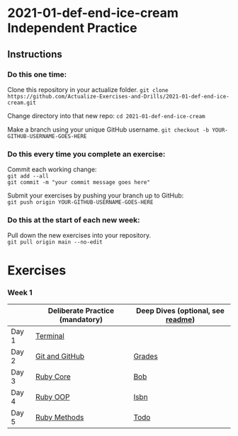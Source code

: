 # 2021-01-def-end-ice-cream Independent Practice

## Instructions

### Do this one time:

Clone this repository in your actualize folder.
`git clone https://github.com/Actualize-Exercises-and-Drills/2021-01-def-end-ice-cream.git`

Change directory into that new repo:
`cd 2021-01-def-end-ice-cream`

Make a branch using your unique GitHub username.
`git checkout -b YOUR-GITHUB-USERNAME-GOES-HERE`

### Do this every time you complete an exercise:

Commit each working change:  
`git add --all`  
`git commit -m "your commit message goes here"`

Submit your exercises by pushing your branch up to GitHub:  
`git push origin YOUR-GITHUB-USERNAME-GOES-HERE`

### Do this at the start of each new week:

Pull down the new exercises into your repository.  
`git pull origin main --no-edit`

# Exercises

### Week 1

|       | Deliberate Practice (mandatory)      | Deep Dives (optional, see [readme](DEEPDIVES_README.md)) |
| ----- | ------------------------------------ | -------------------------------------------------------- |
| Day 1 | [Terminal](w01/terminal)             |                                                          |
| Day 2 | [Git and GitHub](w01/git_and_github) | [Grades](w01/grades)                                     |
| Day 3 | [Ruby Core](w01/ruby_core)           | [Bob](w01/bob)                                           |
| Day 4 | [Ruby OOP](w01/ruby_oop)             | [Isbn](w01/isbn)                                         |
| Day 5 | [Ruby Methods](w01/ruby_methods)     | [Todo](w01/todo)                                         |
